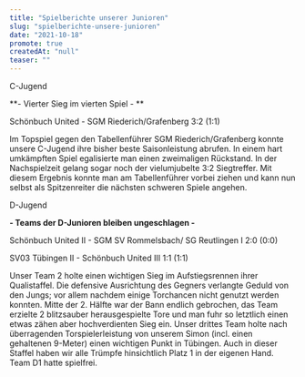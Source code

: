 ```yaml
---
title: "Spielberichte unserer Junioren"
slug: "spielberichte-unsere-junioren"
date: "2021-10-18"
promote: true
createdAt: "null"
teaser: ""
---
```

C-Jugend



**- Vierter Sieg im vierten Spiel - **


Schönbuch United - SGM Riederich/Grafenberg 3:2 (1:1)


Im Topspiel gegen den Tabellenführer SGM Riederich/Grafenberg konnte unsere C-Jugend ihre bisher beste Saisonleistung abrufen. In einem hart umkämpften Spiel egalisierte man einen zweimaligen Rückstand. In der Nachspielzeit gelang sogar noch der vielumjubelte 3:2 Siegtreffer. Mit diesem Ergebnis konnte man am Tabellenführer vorbei ziehen und kann nun selbst als Spitzenreiter die nächsten schweren Spiele angehen.



D-Jugend



**- Teams der D-Junioren bleiben ungeschlagen -**


Schönbuch United II - SGM SV Rommelsbach/ SG Reutlingen I 2:0 (0:0)


SV03 Tübingen II - Schönbuch United III 1:1 (1:1)


Unser Team 2 holte einen wichtigen Sieg im Aufstiegsrennen ihrer Qualistaffel. Die defensive Ausrichtung des Gegners verlangte Geduld von den Jungs; vor allem nachdem einige Torchancen nicht genutzt werden konnten. Mitte der 2. Hälfte war der Bann endlich gebrochen, das Team erzielte 2 blitzsauber herausgespielte Tore und man fuhr so letztlich einen etwas zähen aber hochverdienten Sieg ein. Unser drittes Team holte nach überragenden Torspielerleistung von unserem Simon (incl. einen gehaltenen 9-Meter) einen wichtigen Punkt in Tübingen. Auch in dieser Staffel haben wir alle Trümpfe hinsichtlich Platz 1 in der eigenen Hand. Team D1 hatte spielfrei.
